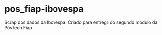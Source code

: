 # pos_fiap-ibovespa
Scrap dos dados da Ibovespa. Criado para entrega do segundo módulo da PósTech Fiap
